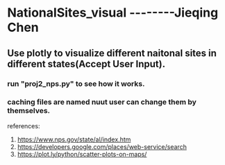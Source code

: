 # NationalSites_visual --------Jieqing Chen

## Use plotly to visualize different naitonal sites in different states(Accept User Input).

### run "proj2_nps.py" to see how it works.
### caching files are named nuut user can change them by themselves.
references:
1. https://www.nps.gov/state/al/index.htm
2. https://developers.google.com/places/web-service/search
3. https://plot.ly/python/scatter-plots-on-maps/
